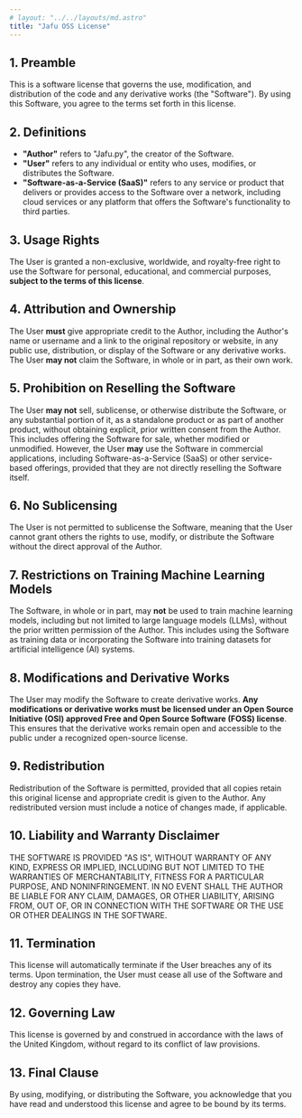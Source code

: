 ```yaml
---
# layout: "../../layouts/md.astro"
title: "Jafu OSS License"
---
```


## 1\. Preamble

This is a software license that governs the use, modification, and distribution of the code and any derivative works (the "Software"). By using this Software, you agree to the terms set forth in this license.

## 2\. Definitions

- **"Author"** refers to "Jafu.py", the creator of the Software.
- **"User"** refers to any individual or entity who uses, modifies, or distributes the Software.
- **"Software-as-a-Service (SaaS)"** refers to any service or product that delivers or provides access to the Software over a network, including cloud services or any platform that offers the Software's functionality to third parties.

## 3\. Usage Rights

The User is granted a non-exclusive, worldwide, and royalty-free right to use the Software for personal, educational, and commercial purposes, **subject to the terms of this license**.

## 4\. Attribution and Ownership

The User **must** give appropriate credit to the Author, including the Author's name or username and a link to the original repository or website, in any public use, distribution, or display of the Software or any derivative works. The User **may not** claim the Software, in whole or in part, as their own work.

## 5\. Prohibition on Reselling the Software

The User **may not** sell, sublicense, or otherwise distribute the Software, or any substantial portion of it, as a standalone product or as part of another product, without obtaining explicit, prior written consent from the Author. This includes offering the Software for sale, whether modified or unmodified. However, the User **may** use the Software in commercial applications, including Software-as-a-Service (SaaS) or other service-based offerings, provided that they are not directly reselling the Software itself.

## 6\. No Sublicensing

The User is not permitted to sublicense the Software, meaning that the User cannot grant others the rights to use, modify, or distribute the Software without the direct approval of the Author.

## 7\. Restrictions on Training Machine Learning Models

The Software, in whole or in part, may **not** be used to train machine learning models, including but not limited to large language models (LLMs), without the prior written permission of the Author. This includes using the Software as training data or incorporating the Software into training datasets for artificial intelligence (AI) systems.

## 8\. Modifications and Derivative Works

The User may modify the Software to create derivative works. **Any modifications or derivative works must be licensed under an Open Source Initiative (OSI) approved Free and Open Source Software (FOSS) license**. This ensures that the derivative works remain open and accessible to the public under a recognized open-source license.

## 9\. Redistribution

Redistribution of the Software is permitted, provided that all copies retain this original license and appropriate credit is given to the Author. Any redistributed version must include a notice of changes made, if applicable.

## 10\. Liability and Warranty Disclaimer

THE SOFTWARE IS PROVIDED "AS IS", WITHOUT WARRANTY OF ANY KIND, EXPRESS OR IMPLIED, INCLUDING BUT NOT LIMITED TO THE WARRANTIES OF MERCHANTABILITY, FITNESS FOR A PARTICULAR PURPOSE, AND NONINFRINGEMENT. IN NO EVENT SHALL THE AUTHOR BE LIABLE FOR ANY CLAIM, DAMAGES, OR OTHER LIABILITY, ARISING FROM, OUT OF, OR IN CONNECTION WITH THE SOFTWARE OR THE USE OR OTHER DEALINGS IN THE SOFTWARE.

## 11\. Termination

This license will automatically terminate if the User breaches any of its terms. Upon termination, the User must cease all use of the Software and destroy any copies they have.

## 12\. Governing Law

This license is governed by and construed in accordance with the laws of the United Kingdom, without regard to its conflict of law provisions.

## 13\. Final Clause

By using, modifying, or distributing the Software, you acknowledge that you have read and understood this license and agree to be bound by its terms.
